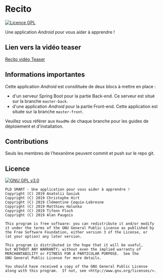 # Recito
[![Licence GPL](http://img.shields.io/badge/license-GPL-green.svg)](http://www.gnu.org/licenses/quick-guide-gplv3.fr.html)

Une application <i>Android</i> pour vous aider à apprendre !

## Lien vers la vidéo teaser
[Recito vidéo Teaser](https://www.youtube.com/watch?v=WR4zEQW0FT4)

## Informations importantes

Cette application <i>Android</i> est consitituée de deux blocs à mettre en place :
 * d'un serveur Spring Boot pour la partie Back-end. Ce serveur est situé sur la branche <code>master-back</code>.
 * d'une application <i>Android</i> pour la partie Front-end. Cette application est située sur la branche <code>master-front</code>.
 
Veuillez vous référer aux `ReadMe` de chaque branche pour les guides de déploiement et d'installation.
 
## Contributions
 
 Seuls les membres de l'hexanôme peuvent commit et push sur le repo git.
 
## Licence
 
 [![GNU GPL v3.0](http://www.gnu.org/graphics/gplv3-127x51.png)](http://www.gnu.org/licenses/gpl.html)
 
 ```
 PLD SMART - Une application pour vous aider à apprendre !
 Copyright (C) 2019 Anatolii Gasiuk
 Copyright (C) 2019 Christophe Hirt
 Copyright (C) 2019 Clémentine Coquio-Lebresne
 Copyright (C) 2019 Matthieu Halunka
 Copyright (C) 2019 Tifenn Floch
 Copyright (C) 2019 Alan Paugois
 
 This program is free software: you can redistribute it and/or modify
 it under the terms of the GNU General Public License as published by
 the Free Software Foundation, either version 3 of the License, or
 (at your option) any later version.
 
 This program is distributed in the hope that it will be useful,
 but WITHOUT ANY WARRANTY; without even the implied warranty of
 MERCHANTABILITY or FITNESS FOR A PARTICULAR PURPOSE.  See the
 GNU General Public License for more details.
 
 You should have received a copy of the GNU General Public License
 along with this program.  If not, see <http://www.gnu.org/licenses/>.
 ```
